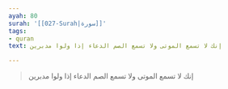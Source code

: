 ```yaml
---
ayah: 80
surah: '[[027-Surah|سورة]]'
tags:
- quran
text: إنك لا تسمع الموتى ولا تسمع الصم الدعاء إذا ولوا مدبرين

---
```

> إنك لا تسمع الموتى ولا تسمع الصم الدعاء إذا ولوا مدبرين
